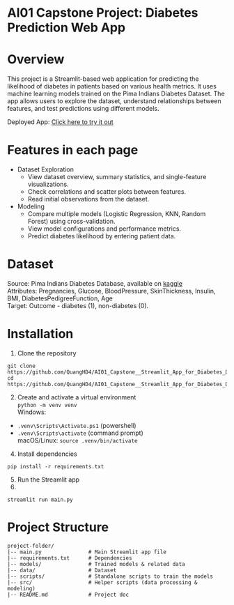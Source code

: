 # AI01 Capstone Project: Diabetes Prediction Web App


# Overview
This project is a Streamlit-based web application for predicting the likelihood of diabetes in patients based on various health metrics. It uses machine learning models trained on the Pima Indians Diabetes Dataset. The app allows users to explore the dataset, understand relationships between features, and test predictions using different models.  

Deployed App: [Click here to try it out](https://ai01-capstone-quang-bk85f8nm8fonqyquqnenh4.streamlit.app/)

# Features in each page
- Dataset Exploration
  - View dataset overview, summary statistics, and single-feature visualizations.
  - Check correlations and scatter plots between features.
  - Read initial observations from the dataset.
- Modeling
  - Compare multiple models (Logistic Regression, KNN, Random Forest) using cross-validation.
  - View model configurations and performance metrics.
  - Predict diabetes likelihood by entering patient data.

# Dataset
Source: Pima Indians Diabetes Database, available on [kaggle](https://www.kaggle.com/datasets/mathchi/diabetes-data-set)  
Attributes: Pregnancies, Glucose, BloodPressure, SkinThickness, Insulin, BMI, DiabetesPedigreeFunction, Age  
Target: Outcome - diabetes (1), non-diabetes (0).

# Installation
1. Clone the repository
```
git clone https://github.com/QuangHD4/AI01_Capstone__Streamlit_App_for_Diabetes_Dataset.git
cd https://github.com/QuangHD4/AI01_Capstone__Streamlit_App_for_Diabetes_Dataset.git
```
2. Create and activate a virtual environment  
```python -m venv venv```  
Windows:
  - ```.venv\Scripts\Activate.ps1``` (powershell)
  - ```.venv\Scripts\activate``` (command prompt)  
macOS/Linux:  ```source .venv/bin/activate```  
4. Install dependencies

```pip install -r requirements.txt```  

5. Run the Streamlit app
6. 
```streamlit run main.py```

# Project Structure
```
project-folder/
|-- main.py               # Main Streamlit app file
|-- requirements.txt      # Dependencies
|-- models/               # Trained models & related data
|-- data/                 # Dataset
|-- scripts/              # Standalone scripts to train the models
|-- src/                  # Helper scripts (data processing & modeling)
|-- README.md             # Project doc
```
